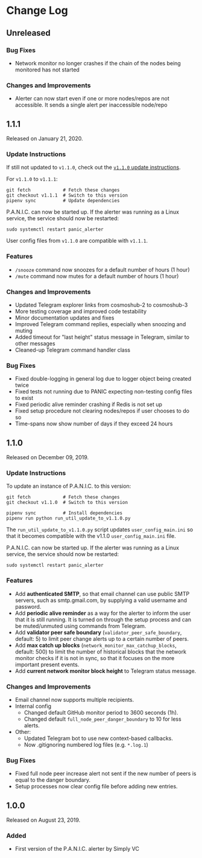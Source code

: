 # Change Log

## Unreleased

### Bug Fixes
* Network monitor no longer crashes if the chain of the nodes being monitored has not started

### Changes and Improvements
* Alerter can now start even if one or more nodes/repos are not accessible. It sends a single alert per inaccessible node/repo

## 1.1.1

Released on January 21, 2020.

### Update Instructions
If still not updated to `v1.1.0`, check out the [`v1.1.0` update instructions](https://github.com/SimplyVC/panic_cosmos/releases/tag/v1.1.0).

For `v1.1.0` to `v1.1.1`:
```shell script
git fetch            # Fetch these changes
git checkout v1.1.1  # Switch to this version
pipenv sync          # Update dependencies
```

P.A.N.I.C. can now be started up. If the alerter was running as a Linux service, the service should now be restarted:
```shell script
sudo systemctl restart panic_alerter
```

User config files from `v1.1.0` are compatible with `v1.1.1`.

### Features
* `/snooze` command now snoozes for a default number of hours (1 hour)
* `/mute` command now mutes for a default number of hours (1 hour)

### Changes and Improvements
* Updated Telegram explorer links from cosmoshub-2 to cosmoshub-3
* More testing coverage and improved code testability
* Minor documentation updates and fixes
* Improved Telegram command replies, especially when snoozing and muting
* Added timeout for "last height" status message in Telegram, similar to other messages
* Cleaned-up Telegram command handler class

### Bug Fixes
* Fixed double-logging in general log due to logger object being created twice
* Fixed tests not running due to PANIC expecting non-testing config files to exist
* Fixed periodic alive reminder crashing if Redis is not set up
* Fixed setup procedure not clearing nodes/repos if user chooses to do so
* Time-spans now show number of days if they exceed 24 hours

## 1.1.0

Released on December 09, 2019.

### Update Instructions

To update an instance of P.A.N.I.C. to this version:
```shell script
git fetch            # Fetch these changes
git checkout v1.1.0  # Switch to this version

pipenv sync          # Install dependencies
pipenv run python run_util_update_to_v1.1.0.py
```

The `run_util_update_to_v1.1.0.py` script updates `user_config_main.ini` so that it becomes compatible with the v1.1.0 `user_config_main.ini` file.

P.A.N.I.C. can now be started up. If the alerter was running as a Linux service, the service should now be restarted:

```shell script
sudo systemctl restart panic_alerter
```

### Features
* Add **authenticated SMTP**, so that email channel can use public SMTP servers, such as smtp.gmail.com, by supplying a valid username and password.
* Add **periodic alive reminder** as a way for the alerter to inform the user that it is still running. It is turned on through the setup process and can be muted/unmuted using commands from Telegram.
* Add **validator peer safe boundary** (`validator_peer_safe_boundary`, default: 5) to limit peer change alerts up to a certain number of peers.
* Add **max catch up blocks** (`network_monitor_max_catchup_blocks`, default: 500) to limit the number of historical blocks that the network monitor checks if it is not in sync, so that it focuses on the more important present events.
* Add **current network monitor block height** to Telegram status message.

### Changes and Improvements
* Email channel now supports multiple recipients.
* Internal config
  * Changed default GitHub monitor period to 3600 seconds (1h).
  * Changed default `full_node_peer_danger_boundary` to 10 for less alerts.
* Other:
  * Updated Telegram bot to use new context-based callbacks.
  * Now .gitignoring numbered log files (e.g. `*.log.1`)

### Bug Fixes
* Fixed full node peer increase alert not sent if the new number of peers is equal to the danger boundary.
* Setup processes now clear config file before adding new entries.

## 1.0.0

Released on August 23, 2019.

### Added
* First version of the P.A.N.I.C. alerter by Simply VC

